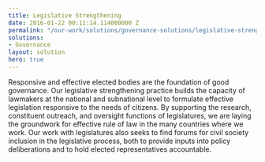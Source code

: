 ```yaml
---
title: Legislative Strengthening
date: 2016-01-22 00:11:14.114000000 Z
permalink: "/our-work/solutions/governance-solutions/legislative-strengthening"
solutions:
- Governance
layout: solution
hero: true
---
```


Responsive and effective elected bodies are the foundation of good governance. Our legislative strengthening practice builds the capacity of lawmakers at the national and subnational level to formulate effective legislation responsive to the needs of citizens. By supporting the research, constituent outreach, and oversight functions of legislatures, we are laying the groundwork for effective rule of law in the many countries where we work. Our work with legislatures also seeks to find forums for civil society inclusion in the legislative process, both to provide inputs into policy deliberations and to hold elected representatives accountable.
